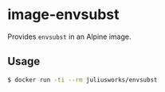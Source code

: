 # image-envsubst

Provides `envsubst` in an Alpine image.

## Usage

```bash
$ docker run -ti --rm juliusworks/envsubst
```

